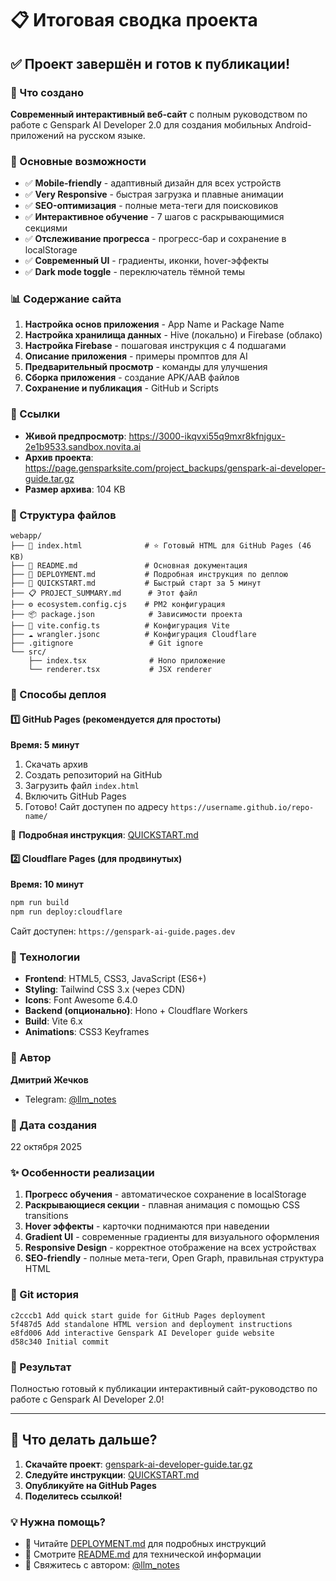 # 📋 Итоговая сводка проекта

## ✅ Проект завершён и готов к публикации!

### 🎯 Что создано

**Современный интерактивный веб-сайт** с полным руководством по работе с Genspark AI Developer 2.0 для создания мобильных Android-приложений на русском языке.

### 🌟 Основные возможности

- ✅ **Mobile-friendly** - адаптивный дизайн для всех устройств
- ✅ **Very Responsive** - быстрая загрузка и плавные анимации
- ✅ **SEO-оптимизация** - полные мета-теги для поисковиков
- ✅ **Интерактивное обучение** - 7 шагов с раскрывающимися секциями
- ✅ **Отслеживание прогресса** - прогресс-бар и сохранение в localStorage
- ✅ **Современный UI** - градиенты, иконки, hover-эффекты
- ✅ **Dark mode toggle** - переключатель тёмной темы

### 📊 Содержание сайта

1. **Настройка основ приложения** - App Name и Package Name
2. **Настройка хранилища данных** - Hive (локально) и Firebase (облако)
3. **Настройка Firebase** - пошаговая инструкция с 4 подшагами
4. **Описание приложения** - примеры промптов для AI
5. **Предварительный просмотр** - команды для улучшения
6. **Сборка приложения** - создание APK/AAB файлов
7. **Сохранение и публикация** - GitHub и Scripts

### 🔗 Ссылки

- **Живой предпросмотр**: https://3000-ikqvxi55q9mxr8kfnjgux-2e1b9533.sandbox.novita.ai
- **Архив проекта**: https://page.gensparksite.com/project_backups/genspark-ai-developer-guide.tar.gz
- **Размер архива**: 104 KB

### 📁 Структура файлов

```
webapp/
├── 📄 index.html              # ⭐ Готовый HTML для GitHub Pages (46 KB)
├── 📘 README.md               # Основная документация
├── 📘 DEPLOYMENT.md           # Подробная инструкция по деплою
├── 🚀 QUICKSTART.md           # Быстрый старт за 5 минут
├── 📋 PROJECT_SUMMARY.md      # Этот файл
├── ⚙️ ecosystem.config.cjs    # PM2 конфигурация
├── 📦 package.json            # Зависимости проекта
├── 🔧 vite.config.ts          # Конфигурация Vite
├── ☁️ wrangler.jsonc          # Конфигурация Cloudflare
├── .gitignore                 # Git ignore
└── src/
    ├── index.tsx              # Hono приложение
    └── renderer.tsx           # JSX renderer
```

### 🚀 Способы деплоя

#### 1️⃣ GitHub Pages (рекомендуется для простоты)

**Время: 5 минут**

1. Скачать архив
2. Создать репозиторий на GitHub
3. Загрузить файл `index.html`
4. Включить GitHub Pages
5. Готово! Сайт доступен по адресу `https://username.github.io/repo-name/`

📘 **Подробная инструкция**: [QUICKSTART.md](QUICKSTART.md)

#### 2️⃣ Cloudflare Pages (для продвинутых)

**Время: 10 минут**

```bash
npm run build
npm run deploy:cloudflare
```

Сайт доступен: `https://genspark-ai-guide.pages.dev`

### 🎨 Технологии

- **Frontend**: HTML5, CSS3, JavaScript (ES6+)
- **Styling**: Tailwind CSS 3.x (через CDN)
- **Icons**: Font Awesome 6.4.0
- **Backend (опционально)**: Hono + Cloudflare Workers
- **Build**: Vite 6.x
- **Animations**: CSS3 Keyframes

### 👤 Автор

**Дмитрий Жечков**
- Telegram: [@llm_notes](https://t.me/llm_notes)

### 📅 Дата создания

22 октября 2025

### ✨ Особенности реализации

1. **Прогресс обучения** - автоматическое сохранение в localStorage
2. **Раскрывающиеся секции** - плавная анимация с помощью CSS transitions
3. **Hover эффекты** - карточки поднимаются при наведении
4. **Gradient UI** - современные градиенты для визуального оформления
5. **Responsive Design** - корректное отображение на всех устройствах
6. **SEO-friendly** - полные мета-теги, Open Graph, правильная структура HTML

### 📝 Git история

```
c2cccb1 Add quick start guide for GitHub Pages deployment
5f487d5 Add standalone HTML version and deployment instructions
e8fd006 Add interactive Genspark AI Developer guide website
d58c340 Initial commit
```

### 🎉 Результат

Полностью готовый к публикации интерактивный сайт-руководство по работе с Genspark AI Developer 2.0!

---

## 🚀 Что делать дальше?

1. **Скачайте проект**: [genspark-ai-developer-guide.tar.gz](https://page.gensparksite.com/project_backups/genspark-ai-developer-guide.tar.gz)
2. **Следуйте инструкции**: [QUICKSTART.md](QUICKSTART.md)
3. **Опубликуйте на GitHub Pages**
4. **Поделитесь ссылкой!**

### 💡 Нужна помощь?

- 📖 Читайте [DEPLOYMENT.md](DEPLOYMENT.md) для подробных инструкций
- 📘 Смотрите [README.md](README.md) для технической информации
- 💬 Свяжитесь с автором: [@llm_notes](https://t.me/llm_notes)

